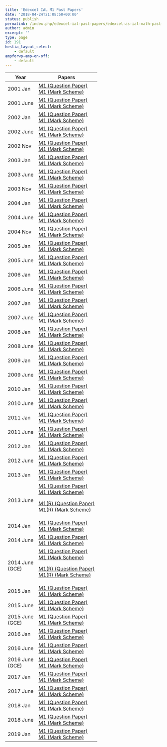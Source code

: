 ```yaml
---
title: 'Edexcel IAL M1 Past Papers'
date: '2018-04-24T21:08:50+00:00'
status: publish
permalink: /index.php/edexcel-ial-past-papers/edexcel-as-ial-math-past-papers/edexcel-ial-m1-past-papers
author: admin
excerpt: ''
type: page
id: 191
hestia_layout_select:
    - default
ampforwp-amp-on-off:
    - default
---
```

<table class="table" style="width: 100%;">
<thead>
<tr>
<th>Year</th>
<th>Papers</th>
</tr>
</thead>
<tbody>
<tr>
<td>2001 Jan</td>
<td>
<a href="https://www.dropbox.com/s/533lbvedjavw7lu/January%202001%20QP%20-%20M1%20Edexcel.pdf?dl=1">M1 (Question Paper)</a><br />
<a href="https://www.dropbox.com/s/xyqtrfeh3z64rre/January%202001%20MS%20-%20M1%20Edexcel.pdf?dl=1">M1 (Mark Scheme)</a></td>
</tr>
<tr>
<td>2001 June</td>
<td>
<a href="https://www.dropbox.com/s/cmyj250kn0j6daj/June%202001%20QP%20-%20M1%20Edexcel.pdf?dl=1">M1 (Question Paper)</a><br />
<a href="https://www.dropbox.com/s/k0pcs8ykt1e8p7x/June%202001%20MS%20-%20M1%20Edexcel.pdf?dl=1">M1 (Mark Scheme)</a></td>
</tr>
<tr>
<td>2002 Jan</td>
<td>
<a href="https://www.dropbox.com/s/pgcy1gu4wq2efl8/January%202002%20QP%20-%20M1%20Edexcel.pdf?dl=1">M1 (Question Paper)</a><br />
<a href="https://www.dropbox.com/s/j1wkc86x3lq6zu7/January%202002%20MS%20-%20M1%20Edexcel.pdf?dl=1">M1 (Mark Scheme)</a></td>
</tr>
<tr>
<td>2002 June</td>
<td>
<a href="https://www.dropbox.com/s/i8kefdcqri3uvzf/June%202002%20QP%20-%20M1%20Edexcel.pdf?dl=1">M1 (Question Paper)</a><br />
<a href="https://www.dropbox.com/s/jv778cao6mdcamo/June%202002%20MS%20-%20M1%20Edexcel.pdf?dl=1">M1 (Mark Scheme)</a></td>
</tr>
<tr>
<td>2002 Nov</td>
<td>
<a href="https://www.dropbox.com/s/ct9qz6kebnwswgi/November%202002%20QP%20-%20M1%20Edexcel.pdf?dl=1">M1 (Question Paper)</a><br />
<a href="https://www.dropbox.com/s/ny46x1i3zeijdvp/November%202002%20MS%20-%20M1%20Edexcel.pdf?dl=1">M1 (Mark Scheme)</a></td>
</tr>
<tr>
<td>2003 Jan</td>
<td>
<a href="https://www.dropbox.com/s/vtkv5nd365e8dbc/January%202003%20QP%20-%20M1%20Edexcel.pdf?dl=1">M1 (Question Paper)</a><br />
<a href="https://www.dropbox.com/s/5uacn43kygdgh07/January%202003%20MS%20-%20M1%20Edexcel.pdf?dl=1">M1 (Mark Scheme)</a></td>
</tr>
<tr>
<td>2003 June</td>
<td>
<a href="https://www.dropbox.com/s/bdfxi2evss9580e/June%202003%20QP%20-%20M1%20Edexcel.pdf?dl=1">M1 (Question Paper)</a><br />
<a href="https://www.dropbox.com/s/86dgza95b5hctjw/June%202003%20MS%20-%20M1%20Edexcel.pdf?dl=1">M1 (Mark Scheme)</a></td>
</tr>
<tr>
<td>2003 Nov</td>
<td>
<a href="https://www.dropbox.com/s/qu41xohcrurausb/November%202003%20QP%20-%20M1%20Edexcel.pdf?dl=1">M1 (Question Paper)</a><br />
<a href="https://www.dropbox.com/s/3vedz5kjgwgzajt/November%202003%20MS%20-%20M1%20Edexcel.pdf?dl=1">M1 (Mark Scheme)</a></td>
</tr>
<tr>
<td>2004 Jan</td>
<td>
<a href="https://www.dropbox.com/s/9fnghwh0if5pm9d/January%202004%20QP%20-%20M1%20Edexcel.pdf?dl=1">M1 (Question Paper)</a><br />
<a href="https://www.dropbox.com/s/547qqs56op990a3/January%202004%20MS%20-%20M1%20Edexcel.pdf?dl=1">M1 (Mark Scheme)</a></td>
</tr>
<tr>
<td>2004 June</td>
<td>
<a href="https://www.dropbox.com/s/knlt0paoy8jte7a/June%202004%20QP%20-%20M1%20Edexcel.pdf?dl=1">M1 (Question Paper)</a><br />
<a href="https://www.dropbox.com/s/8ssss0e0wxqs7z5/June%202004%20MS%20-%20M1%20Edexcel.pdf?dl=1">M1 (Mark Scheme)</a></td>
</tr>
<tr>
<td>2004 Nov</td>
<td>
<a href="https://www.dropbox.com/s/apr3s1g5watdk6m/November%202004%20QP%20-%20M1%20Edexcel.pdf?dl=1">M1 (Question Paper)</a><br />
<a href="https://www.dropbox.com/s/00ig29ve34sr1ur/November%202004%20MS%20-%20M1%20Edexcel.pdf?dl=1">M1 (Mark Scheme)</a></td>
</tr>
<tr>
<td>2005 Jan</td>
<td>
<a href="https://www.dropbox.com/s/i2sua1w9s44rx4b/January%202005%20QP%20-%20M1%20Edexcel.pdf?dl=1">M1 (Question Paper)</a><br />
<a href="https://www.dropbox.com/s/3igyrt6ztjqaheg/January%202005%20MS%20-%20M1%20Edexcel.pdf?dl=1">M1 (Mark Scheme)</a></td>
</tr>
<tr>
<td>2005 June</td>
<td>
<a href="https://www.dropbox.com/s/9j82jk8eeu8zzqy/June%202005%20QP%20-%20M1%20Edexcel.pdf?dl=1">M1 (Question Paper)</a><br />
<a href="https://www.dropbox.com/s/88nl9hk1kr3mj7u/June%202005%20MS%20-%20M1%20Edexcel.pdf?dl=1">M1 (Mark Scheme)</a></td>
</tr>
<tr>
<td>2006 Jan</td>
<td>
<a href="https://www.dropbox.com/s/kkum9ww3cdfow6w/January%202006%20QP%20-%20M1%20Edexcel.pdf?dl=1">M1 (Question Paper)</a><br />
<a href="https://www.dropbox.com/s/cp3uz1g0akkk3md/January%202006%20MS%20-%20M1%20Edexcel.pdf?dl=1">M1 (Mark Scheme)</a></td>
</tr>
<tr>
<td>2006 June</td>
<td>
<a href="https://www.dropbox.com/s/nixxw211typih0a/June%202006%20QP%20-%20M1%20Edexcel.pdf?dl=1">M1 (Question Paper)</a><br />
<a href="https://www.dropbox.com/s/c3y7c5oozs6bete/June%202006%20MS%20-%20M1%20Edexcel.pdf?dl=1">M1 (Mark Scheme)</a></td>
</tr>
<tr>
<td>2007 Jan</td>
<td>
<a href="https://www.dropbox.com/s/s6qujhuyryyzzcn/January%202007%20QP%20-%20M1%20Edexcel.pdf?dl=1">M1 (Question Paper)</a><br />
<a href="https://www.dropbox.com/s/njbfuu32mwins2g/January%202007%20MS%20-%20M1%20Edexcel.pdf?dl=1">M1 (Mark Scheme)</a></td>
</tr>
<tr>
<td>2007 June</td>
<td>
<a href="https://www.dropbox.com/s/y85mylhj9e1ggvo/June%202007%20QP%20-%20M1%20Edexcel.pdf?dl=1">M1 (Question Paper)</a><br />
<a href="https://www.dropbox.com/s/mllzyrj01shh62i/June%202007%20MS%20-%20M1%20Edexcel.pdf?dl=1">M1 (Mark Scheme)</a></td>
</tr>
<tr>
<td>2008 Jan</td>
<td>
<a href="https://www.dropbox.com/s/dd4z8aykotmlm3n/January%202008%20QP%20-%20M1%20Edexcel.pdf?dl=1">M1 (Question Paper)</a><br />
<a href="https://www.dropbox.com/s/94ucdjiatdza3lx/January%202008%20MS%20-%20M1%20Edexcel.pdf?dl=1">M1 (Mark Scheme)</a></td>
</tr>
<tr>
<td>2008 June</td>
<td>
<a href="https://www.dropbox.com/s/8ofaa1fm6tshl3i/June%202008%20QP%20-%20M1%20Edexcel.pdf?dl=1">M1 (Question Paper)</a><br />
<a href="https://www.dropbox.com/s/82l0dqg0i507weg/June%202008%20MS%20-%20M1%20Edexcel.pdf?dl=1">M1 (Mark Scheme)</a></td>
</tr>
<tr>
<td>2009 Jan</td>
<td>
<a href="https://www.dropbox.com/s/zax3kej5x37zd7s/January%202009%20QP%20-%20M1%20Edexcel.pdf?dl=1">M1 (Question Paper)</a><br />
<a href="https://www.dropbox.com/s/vmwvn8t5fpvcsi3/January%202009%20MS%20-%20M1%20Edexcel.pdf?dl=1">M1 (Mark Scheme)</a></td>
</tr>
<tr>
<td>2009 June</td>
<td>
<a href="https://www.dropbox.com/s/ybdzarb67axoind/June%202009%20QP%20-%20M1%20Edexcel.pdf?dl=1">M1 (Question Paper)</a><br />
<a href="https://www.dropbox.com/s/vudeu7byo0uyt2a/June%202009%20MS%20-%20M1%20Edexcel.pdf?dl=1">M1 (Mark Scheme)</a></td>
</tr>
<tr>
<td>2010 Jan</td>
<td>
<a href="https://www.dropbox.com/s/nn3mfhrg5i41gaa/January%202010%20QP%20-%20M1%20Edexcel.pdf?dl=1">M1 (Question Paper)</a><br />
<a href="https://www.dropbox.com/s/reoupmp6jy8o7fe/January%202010%20MS%20-%20M1%20Edexcel.pdf?dl=1">M1 (Mark Scheme)</a></td>
</tr>
<tr>
<td>2010 June</td>
<td>
<a href="https://www.dropbox.com/s/7nms3dgh0aafwio/June%202010%20QP%20-%20M1%20Edexcel.pdf?dl=1">M1 (Question Paper)</a><br />
<a href="https://www.dropbox.com/s/x9agy0ehxr906jq/June%202010%20MS%20-%20M1%20Edexcel.pdf?dl=1">M1 (Mark Scheme)</a></td>
</tr>
<tr>
<td>2011 Jan</td>
<td>
<a href="https://www.dropbox.com/s/kzgi1utun5ff5sc/January%202011%20QP%20-%20M1%20Edexcel.pdf?dl=1">M1 (Question Paper)</a><br />
<a href="https://www.dropbox.com/s/wdvncrqs30muqq7/January%202011%20MS%20-%20M1%20Edexcel.pdf?dl=1">M1 (Mark Scheme)</a></td>
</tr>
<tr>
<td>2011 June</td>
<td>
<a href="https://www.dropbox.com/s/7lufqmmeqc7qv2z/June%202011%20QP%20-%20M1%20Edexcel.pdf?dl=1">M1 (Question Paper)</a><br />
<a href="https://www.dropbox.com/s/m93zicfsubuinsj/June%202011%20MS%20-%20M1%20Edexcel.pdf?dl=1">M1 (Mark Scheme)</a></td>
</tr>
<tr>
<td>2012 Jan</td>
<td>
<a href="https://www.dropbox.com/s/g6brelxpsu5rj7x/January%202012%20QP%20-%20M1%20Edexcel.pdf?dl=1">M1 (Question Paper)</a><br />
<a href="https://www.dropbox.com/s/arqd6axk6pvu2gb/January%202012%20MS%20-%20M1%20Edexcel.pdf?dl=1">M1 (Mark Scheme)</a></td>
</tr>
<tr>
<td>2012 June</td>
<td>
<a href="https://www.dropbox.com/s/dgn4gsthm83nrpk/June%202012%20QP%20-%20M1%20Edexcel.pdf?dl=1">M1 (Question Paper)</a><br />
<a href="https://www.dropbox.com/s/wcepitxyv1c4qtv/June%202012%20MS%20-%20M1%20Edexcel.pdf?dl=1">M1 (Mark Scheme)</a></td>
</tr>
<tr>
<td>2013 Jan</td>
<td>
<a href="https://www.dropbox.com/s/0qt3l1l7exkcjch/January%202013%20QP%20-%20M1%20Edexcel.pdf?dl=1">M1 (Question Paper)</a><br />
<a href="https://www.dropbox.com/s/h7z4fnwgude0x4q/January%202013%20MS%20-%20M1%20Edexcel.pdf?dl=1">M1 (Mark Scheme)</a></td>
</tr>
<tr>
<td>2013 June</td>
<td>
<a href="https://www.dropbox.com/s/l4j30u66y7kf0wx/June%202013%20QP%20-%20M1%20Edexcel.pdf?dl=1">M1 (Question Paper)</a><br />
<a href="https://www.dropbox.com/s/r20r4mqjou24w89/June%202013%20MS%20-%20M1%20Edexcel.pdf?dl=1">M1 (Mark Scheme)</a>
<p>
<a href="https://www.dropbox.com/s/eqzf6i2clb2tzjk/June%202013%20%28R%29%20QP%20-%20M1%20Edexcel.pdf?dl=1">M1(R) (Question Paper)</a><br />
<a href="https://www.dropbox.com/s/hlffkllu5budv6n/June%202013%20%28R%29%20MS%20-%20M1%20Edexcel.pdf?dl=1">M1(R) (Mark Scheme)</a></p>
</td>
</tr>
<tr>
<td>2014 Jan</td>
<td>
<a href="https://www.dropbox.com/s/78qgbjn9llild80/January%202014%20%28IAL%29%20QP%20-%20M1%20Edexcel.pdf?dl=1">M1 (Question Paper)</a><br />
<a href="https://www.dropbox.com/s/4dxgte8ppz5da01/January%202014%20%28IAL%29%20MS%20-%20M1%20Edexcel.pdf?dl=1">M1 (Mark Scheme)</a></td>
</tr>
<tr>
<td>2014 June</td>
<td>
<a href="https://www.dropbox.com/s/swp2umqczuk3xr6/June%202014%20%28IAL%29%20QP%20-%20M1%20Edexcel.pdf?dl=1">M1 (Question Paper)</a><br />
<a href="https://www.dropbox.com/s/pgvp7p91g9j736q/June%202014%20%28IAL%29%20MS%20-%20M1%20Edexcel.pdf?dl=1">M1 (Mark Scheme)</a></td>
</tr>
<tr>
<td>2014 June<br />(GCE)</td>
<td>
<a href="https://www.dropbox.com/s/t62ze91q7q86esy/June%202014%20QP%20-%20M1%20Edexcel.pdf?dl=1">M1 (Question Paper)</a><br />
<a href="https://www.dropbox.com/s/0bjjccgw3zfq60l/June%202014%20MS%20-%20M1%20Edexcel.pdf?dl=1">M1 (Mark Scheme)</a>
<p>
<a href="https://www.dropbox.com/s/uu5d7usfy3v4p87/June%202014%20%28R%29%20QP%20-%20M1%20Edexcel.pdf?dl=1">M1(R) (Question Paper)</a><br />
<a href="https://www.dropbox.com/s/k12tif6alwqrekk/June%202014%20%28R%29%20MS%20-%20M1%20Edexcel.pdf?dl=1">M1(R) (Mark Scheme)</a></p>
</td>
</tr>
<tr>
<td>2015 Jan</td>
<td>
<a href="https://www.dropbox.com/s/hykhwzmvbnbsu3m/WME01_01_que_20150120.pdf?dl=1">M1 (Question Paper)</a><br />
<a href="https://www.dropbox.com/s/qy7eiyc83dvy4nl/WME01_01_msc_20150305.pdf?dl=1">M1 (Mark Scheme)</a></td>
</tr>
<tr>
<td>2015 June</td>
<td>
<a href="https://www.dropbox.com/s/ajo6sojztypbeaf/WME01_01_que_20150603.pdf?dl=1">M1 (Question Paper)</a><br />
<a href="https://www.dropbox.com/s/6g1tf02r5tkjpit/WME01_01_msc_20150812.pdf?dl=1">M1 (Mark Scheme)</a></td>
</tr>
<tr>
<td>2015 June<br />(GCE)</td>
<td>
<a href="https://www.dropbox.com/s/9c0vznxy6jum6tf/6677_01_que_20150603.pdf?dl=1">M1 (Question Paper)</a><br />
<a href="https://www.dropbox.com/s/06aaxqbyfqzdvan/6677_01_msc_20150812.pdf?dl=1">M1 (Mark Scheme)</a></td>
</tr>
<tr>
<td>2016 Jan</td>
<td>
<a href="https://www.dropbox.com/s/14i6cq0zcdwnho3/WME01_01_que_20160125.pdf?dl=1">M1 (Question Paper)</a><br />
<a href="https://www.dropbox.com/s/s2i9ut6qeawtrzl/WME01_01_msc_20160302.pdf?dl=1">M1 (Mark Scheme)</a></td>
</tr>
<tr>
<td>2016 June</td>
<td>
<a href="https://www.dropbox.com/s/5ylz133v54yj0oi/WME01_01_que_20160608.pdf?dl=1">M1 (Question Paper)</a><br />
<a href="https://www.dropbox.com/s/jd6ra6mqpr8c1x1/WME01_01_rms_20160817.pdf?dl=1">M1 (Mark Scheme)</a></td>
</tr>
<tr>
<td>2016 June<br />(GCE)</td>
<td>
<a href="https://www.dropbox.com/s/xvlm4ruienfi13z/6677_01_que_20160608.pdf?dl=1">M1 (Question Paper)</a><br />
<a href="https://www.dropbox.com/s/bqsbhs9o9xx3o6q/6677_01_rms_20160817.pdf?dl=1">M1 (Mark Scheme)</a></td>
</tr>
<tr>
<td>2017 Jan</td>
<td>
<a href="https://qualifications.pearson.com/content/dam/pdf/International%20Advanced%20Level/Mathematics/2013/Exam%20materials/WME01_01_que_20170123.pdf">M1 (Question Paper)</a><br />
<a href="https://qualifications.pearson.com/content/dam/pdf/International%20Advanced%20Level/Mathematics/2013/Exam%20materials/WME01_01_rms_20170301.pdf">M1 (Mark Scheme)</a></td>
</tr>
<tr>
<td>2017 June</td>
<td>
<a href="https://qualifications.pearson.com/content/dam/pdf/International%20Advanced%20Level/Mathematics/2013/Exam%20materials/WME01_01_que_20170614.pdf">M1 (Question Paper)</a><br />
<a href="https://qualifications.pearson.com/content/dam/pdf/International%20Advanced%20Level/Mathematics/2013/Exam%20materials/WME01_01_rms_20170816.pdf">M1 (Mark Scheme)</a></td>
</tr>
<tr>
<td>2018 Jan</td>
<td>
<a href="https://qualifications.pearson.com/content/dam/pdf/International%20Advanced%20Level/Mathematics/2013/Exam%20materials/WME01_01_que_20180126.pdf">M1 (Question Paper)</a><br />
<a href="https://qualifications.pearson.com/content/dam/pdf/International%20Advanced%20Level/Mathematics/2013/Exam%20materials/WME01_01_rms_20180308.pdf">M1 (Mark Scheme)</a></td>
</tr>
<tr>
<td>2018 June</td>
<td>
<a href="https://qualifications.pearson.com/content/dam/pdf/International%20Advanced%20Level/Mathematics/2013/Exam%20materials/WME01_01_que_20180607.pdf">M1 (Question Paper)</a><br />
<a href="https://qualifications.pearson.com/content/dam/pdf/International%20Advanced%20Level/Mathematics/2013/Exam%20materials/WME01_01_rms_20180815.pdf">M1 (Mark Scheme)</a></td>
</tr>
<tr>
<td>2019 Jan</td>
<td>
<a href="https://qualifications.pearson.com/content/dam/pdf/International%20Advanced%20Level/Mathematics/2013/Exam%20materials/WME01_01_que_20190122.pdf">M1 (Question Paper)</a><br />
<a href="https://qualifications.pearson.com/content/dam/pdf/International%20Advanced%20Level/Mathematics/2013/Exam%20materials/WME01_01_msc_20190307.pdf">M1 (Mark Scheme)</a></td>
</tr>
</tbody>
</table>